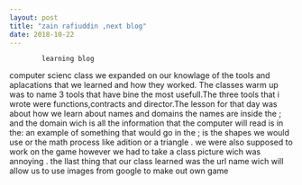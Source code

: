 ```yaml
---
layout: post
title: "zain rafiuddin ,next blog"
date: 2018-10-22
---
```

            learning blog 

computer scienc class we expanded on our knowlage of the tools and aplacations that we learned and how they worked. The classes warm up was to name 3 tools that have bine the most usefull.The three tools that i wrote were functions,contracts and director.The lesson for that day was about how we learn about names and domains the names are inside the ; and the domain wich is all the information that the computer will read is in the: an example of something that would go in the ; is the shapes we would use or the math process like adition or a triangle . we were also supposed to work on the game however we had to take a class picture wich was annoying . the llast thing that our class learned was the url name wich will allow us to use images from google to make out own game
